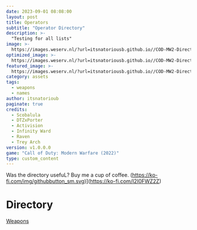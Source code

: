```yaml
---
date: 2023-09-01 08:08:00
layout: post
title: Operators
subtitle: "Operator Directory"
description: >-
  "Testing for all lists"
image: >-
  https://images.weserv.nl/?url=itsnatoriousb.github.io//COD-MW2-Directory/assets/img/domination_mercado-01.png&output=png&q=100
optimized_image: >- 
  https://images.weserv.nl/?url=itsnatoriousb.github.io//COD-MW2-Directory/assets/img/domination_mercado-01.png&output=png&q=100
featured_image: >-
  https://images.weserv.nl/?url=itsnatoriousb.github.io//COD-MW2-Directory/assets/img/domination_mercado-01.png&output=png&q=100
category: assets
tags:
  - weapons
  - names
author: itsnatorioub
paginate: true
credits:
  - Scobalula
  - DTZxPorter
  - Activision
  - Infinity Ward
  - Raven
  - Trey Arch
version: v1.0.0.0
game: "Call of Duty: Modern Warfare (2022)"
type: custom_content
---
```

Was the directory usefuL? Buy me a cup of coffee.
(https://ko-fi.com/img/githubbutton_sm.svg)](https://ko-fi.com/I2I0FWZ2Z)

# Directory

<a href="https://itsnatoriousb.github.io/COD-MW2-Directory/weapons/">Weapons</a>
